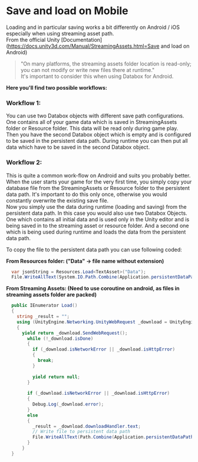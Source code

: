 # Save and load on Mobile
Loading and in particular saving works a bit differently on Android / iOS especially when using streaming asset path.  
From the official Unity [Documentation](https://docs.unity3d.com/Manual/StreamingAssets.html=Save and load on Android)
    
> "On many platforms, the streaming assets folder location is read-only; you can not modify or write new files there at runtime."  
It's important to consider this when using Databox for Android.

**Here you'll find two possible workflows:**

### Workflow 1:
You can use two Databox objects with different save path configurations. One contains all of your game data which is saved in StreamingAssets folder or Resource folder. This data will be read only during game play.  
Then you have the second Databox object which is empty and is configured to be saved in the persistent data path. During runtime you can then put all data which have to be saved in the second Databox object.  
  
### Workflow 2:
This is quite a common work-flow on Android and suits you probably better. When the user starts your game for the very first time, you simply copy your database file from the StreamingAssets or Resource folder to the persistent data path. It's important to do this only once, otherwise you would constantly overwrite the existing save file.  
Now you simply use the data during runtime (loading and saving) from the persistent data path. In this case you would also use two Databox Objects. One which contains all initial data and is used only in the Unity editor and is being saved in to the streaming asset or resource folder. And a second one which is being used during runtime and loads the data from the persistent data path.  
  
To copy the file to the persistent data path you can use following coded:

**From Resources folder: ("Data" -> file name without extension)**
```csharp
  var jsonString = Resources.Load<TextAsset>("Data");
  File.WriteAllText(System.IO.Path.Combine(Application.persistentDataPath, "Data"), jsonString.text);
```
**From Streaming Assets: (Need to use coroutine on android, as files in streaming assets folder are packed)**
```csharp
  public IEnumerator Load()
  {
    string _result = "";           
    using (UnityEngine.Networking.UnityWebRequest _download = UnityEngine.Networking.UnityWebRequest.Get(System.IO.Path.Combine(Application.streamingAssetsPath), "FileName.ext"))
    {
      yield return _download.SendWebRequest();                   
        while (!_download.isDone)
        {
          if (_download.isNetworkError || _download.isHttpError)
          {
            break;
          }
          
          yield return null;
        }
        
        if (_download.isNetworkError || _download.isHttpError)
        {
          Debug.Log(_download.error);
        }
        else
        {
          _result = _download.downloadHandler.text;
          // Write file to persistent data path
          File.WriteAllText(Path.Combine(Application.persistentDataPath, "FileName.ext"), _result );
        }
      }
  }           
```
